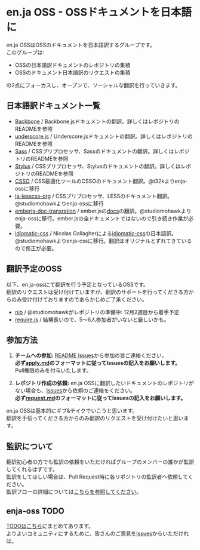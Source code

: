 # en.ja OSS - OSSドキュメントを日本語に

en.ja OSSはOSSのドキュメントを日本語訳するグループです。  
このグループは:

- OSSの日本語訳ドキュメントのレポジトリの集積
- OSSのドキュメント日本語訳のリクエストの集積

の2点にフォーカスし、オープンで、ソーシャルな翻訳を行っていきます。

## 日本語訳ドキュメント一覧

- [Backbone](https://github.com/enja-oss/Backbone)
	/ Backbone.jsドキュメントの翻訳。詳しくはレポジトリのREADMEを参照
- [underscore.js](https://github.com/enja-oss/Underscore)
	/ Underscore.jsドキュメントの翻訳。詳しくはレポジトリのREADMEを参照
- [Sass](https://github.com/enja-oss/sass) / CSSプリプロセッサ、Sassのドキュメントの翻訳。詳しくはレポジトリのREADMEを参照
- [Stylus](https://github.com/enja-oss/stylus) / CSSプリプロセッサ、Stylusのドキュメントの翻訳。詳しくはレポジトリのREADMEを参照
- [CSSO](https://github.com/enja-oss/CSSO)
	/ CSS最適化ツールのCSSOのドキュメント翻訳。@t32kよりenja-ossに移行
- [ja-lesscss-org](https://github.com/enja-oss/ja-lesscss-org)
	/ CSSプリプロセッサ、LESSのドキュメント翻訳。@studiomohawkよりenja-ossに移行
- [emberjs-doc-transration](https://github.com/enja-oss/emberjs-doc-translation) / ember.jsの[docs](http://emberjs.com/documentation/)の翻訳。@studiomohawkよりenja-ossに移行。ember.jsの全ドキュメントではないので引き続き作業が必要。
- [idiomatic-css](https://github.com/enja-oss/idiomatic-css) / Nicolas Gallagherによる[idiomatic-css](https://github.com/necolas/idiomatic-css)の日本語訳。@studiomohawkよりenja-cssに移行。翻訳はオリジナルとずれてきているので修正が必要。

## 翻訳予定のOSS

以下、en.ja-ossにて翻訳を行う予定となっているOSSです。  
翻訳のリクエストは受け付けていますが、翻訳のサポートを行ってくださる方からのみ受け付けておりますのであらかじめご了承ください。

- [nib](http://visionmedia.github.com/nib/)
	/ @studiomohawkがレポジトリの準備中: 12月2週目から着手予定
- [require.js](http://requirejs.org/)
	/ 結構長いので、5〜6人参加者がいないと厳しいかも。


## 参加方法

1. **チームへの参加:** [README Issues](https://github.com/enja-oss/README/issues)から参加の旨ご連絡ください。  
**必ず[apply.md](https://github.com/enja-oss/README/blob/master/apply.md)のフォーマットに従ってIssuesの記入をお願いします。**  
Pull権限のみを付与いたします。

2. **レポジトリ作成の依頼:** en.ja OSSに翻訳したいドキュメントのレポジトリがない場合も、[Issues](https://github.com/enja-oss/README/issues)から依頼のご連絡をください。  
**必ず[request.md](https://github.com/enja-oss/README/blob/master/request.md)のフォーマットに従ってIssuesの記入をお願いします。**  

en.ja OSSは基本的にギブ&テイクでいこうと思います。  
翻訳を手伝ってくださる方からのみ翻訳のリクエストを受け付けたいと思います。  

## 監訳について

翻訳初心者の方でも監訳の依頼をいただければグループのメンバーの誰かが監訳してくれるはずです。  
監訳をしてほしい場合は、Pull Request時に各リポジトリの監訳者へ依頼してください。  
監訳フローの詳細については[こちらを参照してください](https://github.com/enja-oss/README/wiki/Review-and-Pull-Request-Flow)。

## enja-oss TODO

[TODOはこちら](https://github.com/enja-oss/README/blob/master/todo.md)にまとめてあります。  
よりよいコミュニティにするために、皆さんのご意見を[Issues](https://github.com/enja-oss/README/issues/new)からいただければ。

